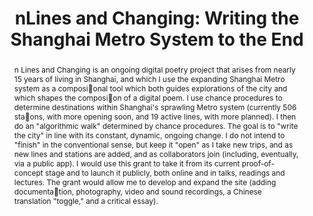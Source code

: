 ---
done: 'FALSE'
pid: nlines
title: 'nLines and Changing: Writing the Shanghai Metro System to the End'
category: DH Seed Grant Recipient
cohort_year: '2022'
tagline:
abstract: "n Lines and Changing is an ongoing digital poetry project that arises from
  nearly 15 years of living in Shanghai, and which I use the expanding Shanghai Metro
  system as a composi\x1Eonal tool which both guides explorations of the city and
  which shapes the composi\x1Eon of a digital poem. I use chance procedures to determine
  destinations within Shanghai's sprawling Metro system (currently 506 sta\x1Eons,
  with more opening soon, and 19 active lines, with more planned). I then do an \"algorithmic
  walk\" determined by chance procedures. The goal is to \"write the city\" in line
  with its constant, dynamic, ongoing change. I do not intend to \"finish\" in the
  conventional sense, but keep it \"open\" as I take new trips, and as new lines and
  stations are added, and as collaborators join (including, eventually, via a public
  app). I would use this grant to take it from its current proof-of-concept stage
  and to launch it publicly, both online and in talks, readings and lectures. The
  grant would allow me to develop and expand the site (adding documenta\x1Etion, photography,
  video and sound recordings, a Chinese translation \"toggle,\" and a critical essay)."
limerick:
pis: perry
link:
local_image:
original_img:
layout: project
---
